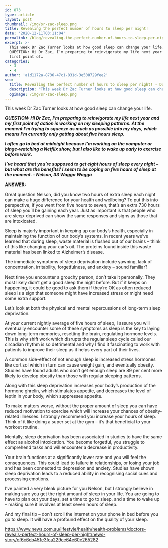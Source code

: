```yaml
---
id: 873
type: article
layout: post
thumbnail: /img/sr-zac-sleep.png
title: Revealing the perfect number of hours to sleep per night!
date: '2020-12-11T03:11:04'
permalink: /blog/revealing-the-perfect-number-of-hours-to-sleep-per-night/
excerpt: >-
  This week Dr Zac Turner looks at how good sleep can change your life.
  QUESTION: Hi Dr Zac, I’m preparing to reinvigorate my life next year and my
  first point of…
categories:
  - 3
  - 4
author: 'a1d1172a-8736-47c1-831d-3e508729fee2'
seo:
  title: Revealing the perfect number of hours to sleep per night! - Doctor Zac
  description: "This week Dr Zac Turner looks at how good sleep can change your life. QUESTION:\_Hi Dr Zac, I’m preparing to reinvigorate my life next year and my first point of..."
  ogimage: /img/sr-zac-sleep.png
---
```


This week Dr Zac Turner looks at how good sleep can change your life.

**_QUESTION: Hi Dr Zac, I’m preparing to reinvigorate my life next year and my first point of action is working on my sleeping patterns. At the moment I’m trying to squeeze as much as possible into my days, which means I’m currently only getting about five hours sleep._**

**_I often go to bed at midnight because I’m working on the computer or binge-watching a Netflix show, but I also like to wake up early to exercise before work._**

**_I’ve heard that you’re supposed to get eight hours of sleep every night – but what are the benefits? I seem to be coping on five hours of sleep at the moment. – Nelson, 33 Wagga Wagga_**

**ANSWER:**

Great question Nelson, did you know two hours of extra sleep each night can make a huge difference for your health and wellbeing? To put this into perspective, if you went from five hours to seven, that’s an extra 730 hours of sleep you’ll be gaining each year. Just as important is that people who are sleep-deprived can show the same responses and signs as those that are intoxicated.

Sleep is majorly important in keeping up our body’s health, especially in maintaining the function of our body’s systems. In recent years we’ve learned that during sleep, waste material is flushed out of our brains – think of this like changing your car’s oil. The proteins found inside this waste material has been linked to Alzheimer’s disease.

The immediate symptoms of sleep deprivation include yawning, lack of concentration, irritability, forgetfulness, and anxiety – sound familiar?

Next time you encounter a grouchy person, don’t take it personally. They most likely didn’t get a good sleep the night before. But if it keeps on happening, it could be good to ask them if they’re OK as often reduced sleep is a sign that someone might have increased stress or might need some extra support.

Let’s look at both the physical and mental repercussions of long-term sleep deprivation.

At your current nightly average of five hours of sleep, I assure you will eventually encounter some of these symptoms as sleep is the key to laying down long-term memories, resetting the brain, regulating hormone levels. This is why shift work which disrupts the regular sleep cycle called our circadian rhythm is so detrimental and why I find it fascinating to work with patients to improve their sleep as it helps every part of their lives.

A common side-effect of not enough sleep is increased stress hormones like cortisol which in turn can cause weight gain, and eventually obesity. Studies have found adults who don’t get enough sleep are 89 per cent more likely to develop obesity than those with regular sleeping patterns.

Along with this sleep deprivation increases your body’s production of the hormone ghrelin, which stimulates appetite, and decreases the level of leptin in your body, which suppresses appetite.

To make matters worse, without the proper amount of sleep you can have reduced motivation to exercise which will increase your chances of obesity-related illnesses. I strongly recommend you increase your hours of sleep. Think of it like doing a super set at the gym – it’s that beneficial to your workout routine.

Mentally, sleep deprivation has been associated in studies to have the same effect as alcohol intoxication. You become forgetful, you struggle to comprehend tasks and will encounter a decrease in productivity.

Your brain functions at a significantly lower rate and you will feel the consequences. This could lead to failure in relationships, or losing your job and has been connected to depression and anxiety. Studies have shown sleep deprivation leads to a reduced ability in recognising social cues and processing emotions.

I’ve painted a very bleak picture for you Nelson, but I strongly believe in making sure you get the right amount of sleep in your life. You are going to have to plan out your days, set a time to go to sleep, and a time to wake up – making sure it involves at least seven hours of sleep.

And my final tip – don’t scroll the internet on your phone in bed before you go to sleep. It will have a profound effect on the quality of your sleep.

https://www.news.com.au/lifestyle/health/health-problems/doctors-reveals-perfect-hours-of-sleep-per-night/news-story/cf6c6cb451e3fca229ce64e60e265282
